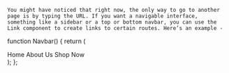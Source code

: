 
	You might have noticed that right now, the only way to go to another page is by typing the URL. If you want a navigable interface, something like a sidebar or a top or bottom navbar, you can use the Link component to create links to certain routes. Here’s an example - 

function Navbar() {
  return (
    <div>
      <Link to="/">Home </Link>
      <Link to="/about">About Us </Link>
      <Link to="/shop">Shop Now </Link>
    </div>
  );
};

